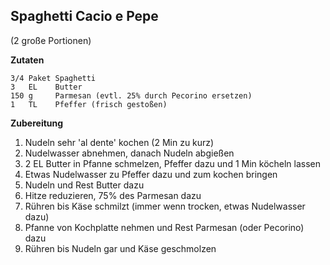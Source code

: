 Spaghetti Cacio e Pepe
-----------------
(2 große Portionen)

**Zutaten**

```
3/4 Paket Spaghetti
3   EL    Butter
150 g     Parmesan (evtl. 25% durch Pecorino ersetzen)
1   TL    Pfeffer (frisch gestoßen)
```

**Zubereitung**

1. Nudeln sehr 'al dente' kochen (2 Min zu kurz)
2. Nudelwasser abnehmen, danach Nudeln abgießen
3. 2 EL Butter in Pfanne schmelzen, Pfeffer dazu und 1 Min köcheln lassen
4. Etwas Nudelwasser zu Pfeffer dazu und zum kochen bringen
5. Nudeln und Rest Butter dazu
6. Hitze reduzieren, 75% des Parmesan dazu
7. Rühren bis Käse schmilzt (immer wenn trocken, etwas Nudelwasser dazu)
8. Pfanne von Kochplatte nehmen und Rest Parmesan (oder Pecorino) dazu
9. Rühren bis Nudeln gar und Käse geschmolzen
